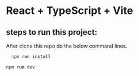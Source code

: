 # React + TypeScript + Vite

## steps to run this project:

After clone this repo do the below command lines.

```bash
  npm run install
```

```bash
npm run dev
```
